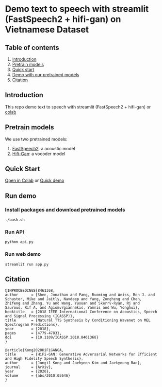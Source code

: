 # Demo text to speech with streamlit (FastSpeech2 + hifi-gan) on Vietnamese Dataset

## Table of contents

1. [Introduction](#introduction)
2. [Pretrain models](#models)
3. [Quick start](#quickstart)
4. [Demo with our pretrained models](#demo)
5. [Citation](#citation)

## Introduction <a name="introduction"></a>

This repo demo text to speech with streamlit (FastSpeech2 + hifi-gan) or [colab](https://colab.research.google.com/drive/1jAEHOeO3TcWtoVFQ7HbXmCiqAsgQHLOu?usp=sharing)

## Pretrain models <a name="models"></a>
We use two pretrained models:
    
1. [FastSpeech2](https://studenthcmusedu-my.sharepoint.com/:u:/g/personal/1712791_student_hcmus_edu_vn/Eddrt4TbzZBNmmsDmUTsx1cBKl83DN7gC1sRlo45TLvKtg?e=jjaFwi\&download=1): a acoustic model
2. [Hifi-Gan](https://studenthcmusedu-my.sharepoint.com/:u:/g/personal/1712791_student_hcmus_edu_vn/Ec_tC7hVcFVJlTgOfXYDkjEBuvm_f4BhqEwtQc70k0hCHQ?e=Sn5p4g\&download=1): a vocoder model

## Quick Start <a name="quickstart"></a>

[Open in Colab](https://colab.research.google.com/drive/1jAEHOeO3TcWtoVFQ7HbXmCiqAsgQHLOu?usp=sharing) or [Quick demo](https://colab.research.google.com/drive/1jAEHOeO3TcWtoVFQ7HbXmCiqAsgQHLOu?usp=sharing)

## Run demo <a name="demo"></a>

### Install packages and download pretrained models

    ./bash.sh

### Run API
    python api.py

### Run web demo

    streamlit run app.py

## Citation <a name="citation"></a>

    @INPROCEEDINGS{8461368,
    author      = {Shen, Jonathan and Pang, Ruoming and Weiss, Ron J. and Schuster, Mike and Jaitly, Navdeep and Yang, Zongheng and Chen, Zhifeng and Zhang, Yu and Wang, Yuxuan and Skerrv-Ryan, Rj and Saurous, Rif A. and Agiomvrgiannakis, Yannis and Wu, Yonghui},  
    booktitle   = {2018 IEEE International Conference on Acoustics, Speech and Signal Processing (ICASSP)},
    title       = {Natural TTS Synthesis by Conditioning Wavenet on MEL Spectrogram Predictions},
    year        = {2018},
    pages       = {4779-4783},
    doi         = {10.1109/ICASSP.2018.8461368}
    }

    @article{Kong2020HiFiGANGA,
    title       = {HiFi-GAN: Generative Adversarial Networks for Efficient and High Fidelity Speech Synthesis},
    author      = {Jungil Kong and Jaehyeon Kim and Jaekyoung Bae},
    journal     = {ArXiv},
    year        = {2020},
    volume      = {abs/2010.05646}
    }
